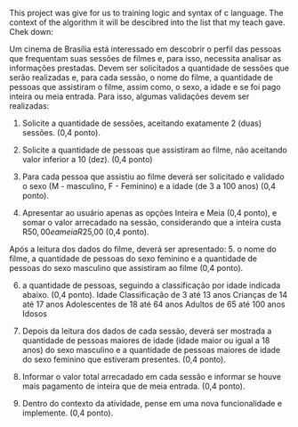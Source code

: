 This project was give for us to training logic and syntax of c language. The context of the algorithm
it will be descibred into the list that my teach gave. Chek down: 

Um cinema de Brasília está interessado em descobrir o perfil das pessoas
que frequentam suas sessões de filmes e, para isso, necessita analisar as informações
prestadas. Devem ser solicitados a quantidade de sessões que serão realizadas e, para cada
sessão, o nome do filme, a quantidade de pessoas que assistiram o filme, assim como, o sexo, a
idade e se foi pago inteira ou meia entrada. Para isso, algumas validações devem ser realizadas:
1. Solicite a quantidade de sessões, aceitando exatamente 2 (duas) sessões. (0,4 ponto).

2. Solicite a quantidade de pessoas que assistiram ao filme, não aceitando valor inferior
a 10 (dez). (0,4 ponto)

3. Para cada pessoa que assistiu ao filme deverá ser solicitado e validado o sexo (M -
masculino, F - Feminino) e a idade (de 3 a 100 anos) (0,4 ponto).

4. Apresentar ao usuário apenas as opções Inteira e Meia (0,4 ponto), e somar o valor
arrecadado na sessão, considerando que a inteira custa R$50,00 e a meia R$25,00 (0,4
ponto).

Após a leitura dos dados do filme, deverá ser apresentado:
5. o nome do filme, a quantidade de pessoas do sexo feminino e a quantidade de
pessoas do sexo masculino que assistiram ao filme (0,4 ponto).

6. a quantidade de pessoas, seguindo a classificação por idade indicada abaixo. (0,4 ponto).
Idade Classificação
de 3 até 13 anos Crianças
de 14 até 17 anos Adolescentes
de 18 até 64 anos Adultos
de 65 até 100 anos Idosos

7. Depois da leitura dos dados de cada sessão, deverá ser mostrada a quantidade de
pessoas maiores de idade (idade maior ou igual a 18 anos) do sexo masculino e a
quantidade de pessoas maiores de idade do sexo feminino que estiveram presentes. (0,4
ponto).

8. Informar o valor total arrecadado em cada sessão e informar se houve mais pagamento
de inteira que de meia entrada. (0,4 ponto).

9. Dentro do contexto da atividade, pense em uma nova funcionalidade e implemente. (0,4
ponto).